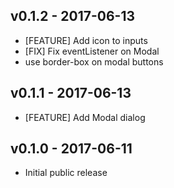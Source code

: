 ## v0.1.2 - 2017-06-13

* [FEATURE] Add icon to inputs
* [FIX] Fix eventListener on Modal
* use border-box on modal buttons

## v0.1.1 - 2017-06-13

* [FEATURE] Add Modal dialog

## v0.1.0 - 2017-06-11

* Initial public release